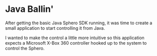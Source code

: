 # Java Ballin'

After getting the basic Java Sphero SDK running, it was time to create a small application to start controlling it from Java.

I wanted to make the control a little more intuitive so this application expects a Microsoft X-Box 360 controller hooked up to the system to control the Sphero.